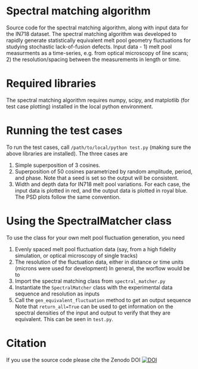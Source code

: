 # Spectral matching algorithm
 Source code for the spectral matching algorithm, along with input data for the IN718 dataset.
 The spectral matching algorithm was developed to rapidly generate statistically equivalent melt pool geometry fluctuations for studying stochastic lack-of-fusion defects.
 Input data - 1) melt pool measurments as a time-series, e.g. from optical microscopy of line scans; 2) the resolution/spacing between the measurements in length or time.

# Required libraries
 The spectral matching algorithm requires numpy, scipy, and matplotlib (for test case plotting) installed in the local python environment.

# Running the test cases
 To run the test cases, call `/path/to/local/python test.py` (making sure the above libraries are installed). The three cases are
 1. Simple superposition of 3 cosines.
 2. Superposition of 50 cosines parametrized by random amplitude, period, and phase. Note that a seed is set so the output will be consistent.
 3. Width and depth data for IN718 melt pool variations.
 For each case, the input data is plotted in red, and the output data is plotted in royal blue. The PSD plots follow the same convention.

# Using the SpectralMatcher class
 To use the class for your own melt pool fluctuation generation, you need 
 1. Evenly spaced melt pool fluctuation data (say, from a high fidelity simulation, or optical microscopy of single tracks)
 2. The resolution of the fluctuation data, either in distance or time units (microns were used for development)
 In general, the worflow would be to
1. Import the spectral matching class from `spectral_matcher.py`
2. Instantiate the `SpectralMatcher` class with the experimental data sequence and resolution as inputs
3. Call the `gen_equivalent_fluctuation` method to get an output sequence
   Note that `return_all=True` can be used to get information on the spectral densities of the input and output to verify that they are equivalent. This can be seen in `test.py`.

# Citation

If you use the source code please cite the Zenodo DOI [![DOI](https://zenodo.org/badge/995474139.svg)](https://doi.org/10.5281/zenodo.15587660)
